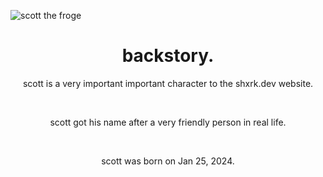 ![scott the froge](https://avatars.githubusercontent.com/u/157515454?s=200&v=4)

<div align="center">
  <h1>
    backstory.
  </h1>
  <p>
    scott is a very important important character to the shxrk.dev website.
  </p>
  <br>
  <p>
    scott got his name after a very friendly person in real life.
  </p>
  <br>
  <p>
    scott was born on Jan 25, 2024.
  </p>
</div>
